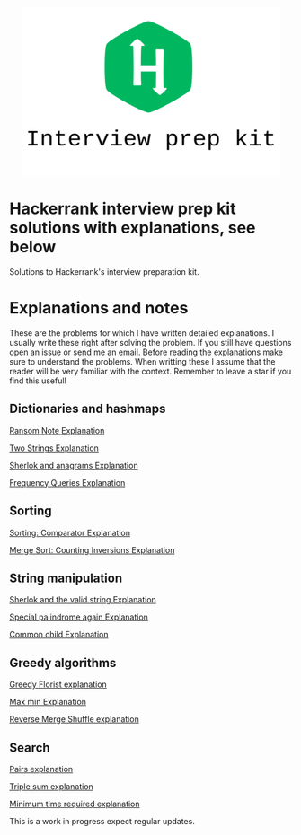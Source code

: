 <p align="center">
  <img width="460" height="300" src="logo.svg">
</p>

# Hackerrank interview prep kit solutions with explanations, see below
Solutions to Hackerrank's interview preparation kit.

# Explanations and notes
These are the problems for which I have written detailed explanations. I usually write these right after solving the problem. If you still have questions open an issue or send me an email. Before reading the explanations make sure to understand the problems. When writting these I assume that the reader will be very familiar with the context. Remember to leave a star if you find this useful!

## Dictionaries and hashmaps
[Ransom Note Explanation](https://medium.com/carlosbf/hash-tables-ransom-note-solution-76ffe7b4d010)

[Two Strings Explanation](https://medium.com/carlosbf/two-strings-solution-d6cff7f5c11c)

[Sherlok and anagrams Explanation](https://medium.com/carlosbf/sherlock-and-anagrams-solution-6ed20bf7c815)

[Frequency Queries Explanation](https://medium.com/carlosbf/frequency-queries-solution-e776d6ac3aa6)

## Sorting

[Sorting: Comparator Explanation](https://medium.com/@carlosbf/sorting-comparator-solution-84f2c12e8c47)

[Merge Sort: Counting Inversions Explanation](https://medium.com/@carlosbf/merge-sort-counting-inversions-solution-46a0b311b20a)

## String manipulation

[Sherlok and the valid string Explanation](https://medium.com/@carlosbf/sherlock-and-the-valid-string-solution-8611ecc9e0d5)

[Special palindrome again Explanation](https://medium.com/carlosbf/special-palindrome-again-solution-80a31ef3c26c)

[Common child Explanation](https://medium.com/carlosbf/common-child-solution-2e3d6dfb2004)

## Greedy algorithms

[Greedy Florist explanation](https://medium.com/@carlosbf/greedy-florist-solution-cc9e7dda76d7)

[Max min Explanation](https://medium.com/@carlosbf/max-min-solution-cecd440ceaad)

[Reverse Merge Shuffle explanation](https://medium.com/@carlosbf/reverse-shuffle-merge-solution-cfc99de8d5e8)

 ## Search

 [Pairs explanation](https://medium.com/carlosbf/pairs-solution-998f6d03c25d)

 [Triple sum explanation](https://medium.com/carlosbf/triple-sum-solution-af1f9bfc00f6)

 [Minimum time required explanation](https://medium.com/carlosbf/minimum-time-required-solution-4f9397875d10)

 This is a work in progress expect regular updates.
